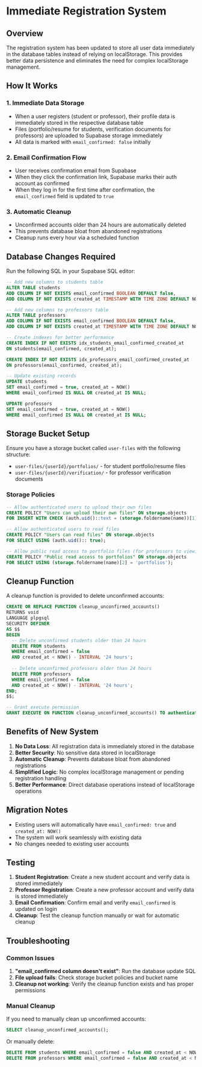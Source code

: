 # Immediate Registration System

## Overview

The registration system has been updated to store all user data immediately in the database tables instead of relying on localStorage. This provides better data persistence and eliminates the need for complex localStorage management.

## How It Works

### 1. **Immediate Data Storage**
- When a user registers (student or professor), their profile data is immediately stored in the respective database table
- Files (portfolio/resume for students, verification documents for professors) are uploaded to Supabase storage immediately
- All data is marked with `email_confirmed: false` initially

### 2. **Email Confirmation Flow**
- User receives confirmation email from Supabase
- When they click the confirmation link, Supabase marks their auth account as confirmed
- When they log in for the first time after confirmation, the `email_confirmed` field is updated to `true`

### 3. **Automatic Cleanup**
- Unconfirmed accounts older than 24 hours are automatically deleted
- This prevents database bloat from abandoned registrations
- Cleanup runs every hour via a scheduled function

## Database Changes Required

Run the following SQL in your Supabase SQL editor:

```sql
-- Add new columns to students table
ALTER TABLE students 
ADD COLUMN IF NOT EXISTS email_confirmed BOOLEAN DEFAULT false,
ADD COLUMN IF NOT EXISTS created_at TIMESTAMP WITH TIME ZONE DEFAULT NOW();

-- Add new columns to professors table
ALTER TABLE professors 
ADD COLUMN IF NOT EXISTS email_confirmed BOOLEAN DEFAULT false,
ADD COLUMN IF NOT EXISTS created_at TIMESTAMP WITH TIME ZONE DEFAULT NOW();

-- Create indexes for better performance
CREATE INDEX IF NOT EXISTS idx_students_email_confirmed_created_at 
ON students(email_confirmed, created_at);

CREATE INDEX IF NOT EXISTS idx_professors_email_confirmed_created_at 
ON professors(email_confirmed, created_at);

-- Update existing records
UPDATE students 
SET email_confirmed = true, created_at = NOW() 
WHERE email_confirmed IS NULL OR created_at IS NULL;

UPDATE professors 
SET email_confirmed = true, created_at = NOW() 
WHERE email_confirmed IS NULL OR created_at IS NULL;
```

## Storage Bucket Setup

Ensure you have a storage bucket called `user-files` with the following structure:
- `user-files/{userId}/portfolios/` - for student portfolio/resume files
- `user-files/{userId}/verification/` - for professor verification documents

### Storage Policies

```sql
-- Allow authenticated users to upload their own files
CREATE POLICY "Users can upload their own files" ON storage.objects
FOR INSERT WITH CHECK (auth.uid()::text = (storage.foldername(name))[1]);

-- Allow authenticated users to read files
CREATE POLICY "Users can read files" ON storage.objects
FOR SELECT USING (auth.uid():: true);

-- Allow public read access to portfolio files (for professors to view)
CREATE POLICY "Public read access to portfolios" ON storage.objects
FOR SELECT USING (storage.foldername(name)[2] = 'portfolios');
```

## Cleanup Function

A cleanup function is provided to delete unconfirmed accounts:

```sql
CREATE OR REPLACE FUNCTION cleanup_unconfirmed_accounts()
RETURNS void
LANGUAGE plpgsql
SECURITY DEFINER
AS $$
BEGIN
  -- Delete unconfirmed students older than 24 hours
  DELETE FROM students 
  WHERE email_confirmed = false 
  AND created_at < NOW() - INTERVAL '24 hours';
  
  -- Delete unconfirmed professors older than 24 hours
  DELETE FROM professors 
  WHERE email_confirmed = false 
  AND created_at < NOW() - INTERVAL '24 hours';
END;
$$;

-- Grant execute permission
GRANT EXECUTE ON FUNCTION cleanup_unconfirmed_accounts() TO authenticated;
```

## Benefits of New System

1. **No Data Loss**: All registration data is immediately stored in the database
2. **Better Security**: No sensitive data stored in localStorage
3. **Automatic Cleanup**: Prevents database bloat from abandoned registrations
4. **Simplified Logic**: No complex localStorage management or pending registration handling
5. **Better Performance**: Direct database operations instead of localStorage operations

## Migration Notes

- Existing users will automatically have `email_confirmed: true` and `created_at: NOW()`
- The system will work seamlessly with existing data
- No changes needed to existing user accounts

## Testing

1. **Student Registration**: Create a new student account and verify data is stored immediately
2. **Professor Registration**: Create a new professor account and verify data is stored immediately
3. **Email Confirmation**: Confirm email and verify `email_confirmed` is updated on login
4. **Cleanup**: Test the cleanup function manually or wait for automatic cleanup

## Troubleshooting

### Common Issues

1. **"email_confirmed column doesn't exist"**: Run the database update SQL
2. **File upload fails**: Check storage bucket policies and bucket name
3. **Cleanup not working**: Verify the cleanup function exists and has proper permissions

### Manual Cleanup

If you need to manually clean up unconfirmed accounts:

```sql
SELECT cleanup_unconfirmed_accounts();
```

Or manually delete:

```sql
DELETE FROM students WHERE email_confirmed = false AND created_at < NOW() - INTERVAL '24 hours';
DELETE FROM professors WHERE email_confirmed = false AND created_at < NOW() - INTERVAL '24 hours';
```
